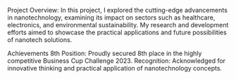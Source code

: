 Project Overview:
In this project, I explored the cutting-edge advancements in nanotechnology, examining its impact on sectors such as healthcare, electronics, and environmental sustainability. My research and development efforts aimed to showcase the practical applications and future possibilities of nanotech solutions.




Achievements
8th Position: Proudly secured 8th place in the highly competitive Business Cup Challenge 2023.
Recognition: Acknowledged for innovative thinking and practical application of nanotechnology concepts.
